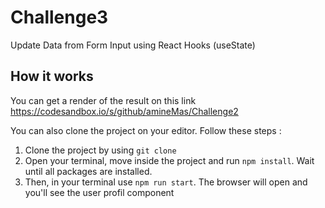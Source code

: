 # Challenge3

 Update Data from Form Input using React Hooks (useState)

## How it works 

You can get a render of the result on this link https://codesandbox.io/s/github/amineMas/Challenge2

You can also clone the project on your editor. Follow these steps :
1. Clone the project by using `git clone`
2. Open your terminal, move inside the project and run `npm install`. Wait until all packages are installed.
3. Then, in your terminal use `npm run start`. The browser will open and you'll see the user profil component
